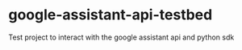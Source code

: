 # google-assistant-api-testbed
Test project to interact with the google assistant api and python sdk

